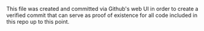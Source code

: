 This file was created and committed via Github's web UI in order to create a verified commit that can serve as proof of existence for all code included in this repo up to this point.
